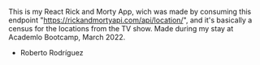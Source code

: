 This is my React Rick and Morty App, wich was made by consuming this endpoint "https://rickandmortyapi.com/api/location/", and it's basically a census for the locations from the TV show. Made during my stay at Academlo Bootcamp, March 2022.

- Roberto Rodríguez